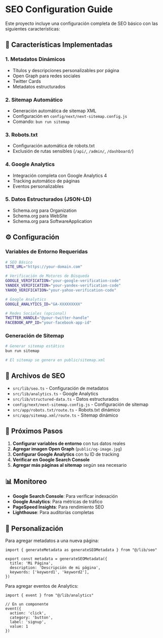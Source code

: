 # SEO Configuration Guide

Este proyecto incluye una configuración completa de SEO básico con las siguientes características:

## 🚀 Características Implementadas

### 1. **Metadatos Dinámicos**
- Títulos y descripciones personalizables por página
- Open Graph para redes sociales
- Twitter Cards
- Metadatos estructurados

### 2. **Sitemap Automático**
- Generación automática de sitemap XML
- Configuración en `config/next/next-sitemap.config.js`
- Comando: `bun run sitemap`

### 3. **Robots.txt**
- Configuración automática de robots.txt
- Exclusión de rutas sensibles (`/api/`, `/admin/`, `/dashboard/`)

### 4. **Google Analytics**
- Integración completa con Google Analytics 4
- Tracking automático de páginas
- Eventos personalizables

### 5. **Datos Estructurados (JSON-LD)**
- Schema.org para Organization
- Schema.org para WebSite
- Schema.org para SoftwareApplication

## ⚙️ Configuración

### Variables de Entorno Requeridas

```bash
# SEO Básico
SITE_URL="https://your-domain.com"

# Verificación de Motores de Búsqueda
GOOGLE_VERIFICATION="your-google-verification-code"
YANDEX_VERIFICATION="your-yandex-verification-code"
YAHOO_VERIFICATION="your-yahoo-verification-code"

# Google Analytics
GOOGLE_ANALYTICS_ID="GA-XXXXXXXXX"

# Redes Sociales (opcional)
TWITTER_HANDLE="@your-twitter-handle"
FACEBOOK_APP_ID="your-facebook-app-id"
```

### Generación de Sitemap

```bash
# Generar sitemap estático
bun run sitemap

# El sitemap se genera en public/sitemap.xml
```

## 📁 Archivos de SEO

- `src/lib/seo.ts` - Configuración de metadatos
- `src/lib/analytics.ts` - Google Analytics
- `src/lib/structured-data.ts` - Datos estructurados
- `config/next/next-sitemap.config.js` - Configuración de sitemap
- `src/app/robots.txt/route.ts` - Robots.txt dinámico
- `src/app/sitemap.xml/route.ts` - Sitemap dinámico

## 🎯 Próximos Pasos

1. **Configurar variables de entorno** con tus datos reales
2. **Agregar imagen Open Graph** (`public/og-image.jpg`)
3. **Configurar Google Analytics** con tu ID de tracking
4. **Verificar en Google Search Console**
5. **Agregar más páginas al sitemap** según sea necesario

## 📊 Monitoreo

- **Google Search Console**: Para verificar indexación
- **Google Analytics**: Para métricas de tráfico
- **PageSpeed Insights**: Para rendimiento SEO
- **Lighthouse**: Para auditorías completas

## 🔧 Personalización

Para agregar metadatos a una nueva página:

```tsx
import { generateMetadata as generateSEOMetadata } from "@/lib/seo"

export const metadata = generateSEOMetadata({
  title: 'Mi Página',
  description: 'Descripción de mi página',
  keywords: ['keyword1', 'keyword2'],
})
```

Para agregar eventos de Analytics:

```tsx
import { event } from "@/lib/analytics"

// En un componente
event({
  action: 'click',
  category: 'button',
  label: 'signup',
  value: 1
})
```
